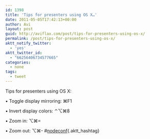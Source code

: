 ```yaml
---
id: 1398
title: 'Tips for presenters using OS X…'
date: 2011-05-05T17:42:13+00:00
author: Avi
layout: post
guid: http://aviflax.com/post/tips-for-presenters-using-os-x/
permalink: /post/tips-for-presenters-using-os-x/
aktt_notify_twitter:
  - 'yes'
aktt_twitter_id:
  - "66256406734577665"
categories:
  - none
tags:
  - tweet
---
```

Tips for presenters using OS X:
  
• Toggle display mirroring: ⌘F1
  
• Invert display colors: ⌃⌥⌘8
  
• Zoom in: ⌥⌘=
  
• Zoom out: ⌥⌘- #[nodeconf](http://search.twitter.com/search?q=%23nodeconf){.aktt_hashtag}